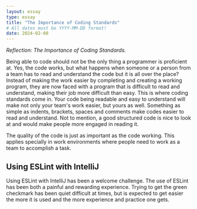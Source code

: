 ```yaml
---
layout: essay
type: essay
title: "The Importance of Coding Standards"
# All dates must be YYYY-MM-DD format!
date: 2024-02-08
---
```




*Reflection: The Importance of Coding Standards.*

Being able to code should not be the only thing a programmer is proficient at. Yes, the code works, but what happens when someone or a person from a team has to read and understand the code but it is all over the place? Instead of making the work easier by completing and creating a working program, they are now faced with a program that is difficult to read and understand, making their job more difficult than easy. This is where coding standards come in. Your code being readable and easy to understand will make not only your team's work easier, but yours as well. Something as simple as indents, brackets, spaces and comments make codes easier to read and understand. Not to mention, a good structured code is nice to look at and would make people more engaged in reading it.

The quality of the code is just as important as the code working. This applies specially in work environments where people need to work as a team to accomplish a task.

## Using ESLint with IntelliJ

Using ESLint with IntelliJ has been a welcome challenge. The use of ESLint has been both a painful and rewarding experience. Trying to get the green checkmark has been quiet difficult at times, but is expected to get easier the more it is used and the more experience and practice one gets.
